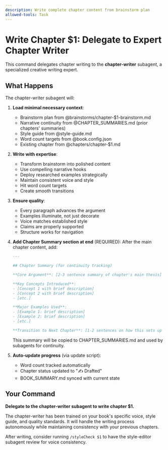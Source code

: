 ```yaml
---
description: Write complete chapter content from brainstorm plan
allowed-tools: Task
---
```


# Write Chapter $1: Delegate to Expert Chapter Writer

This command delegates chapter writing to the **chapter-writer** subagent, a specialized creative writing expert.

## What Happens

The chapter-writer subagent will:

1. **Load minimal necessary context**:
   - Brainstorm plan from @brainstorms/chapter-$1-brainstorm.md
   - Narrative continuity from @CHAPTER_SUMMARIES.md (prior chapters' summaries)
   - Style guide from @style-guide.md
   - Word count targets from @book.config.json
   - Existing chapter from @chapters/chapter-$1.md

2. **Write with expertise**:
   - Transform brainstorm into polished content
   - Use compelling narrative hooks
   - Deploy researched examples strategically
   - Maintain consistent voice and style
   - Hit word count targets
   - Create smooth transitions

3. **Ensure quality**:
   - Every paragraph advances the argument
   - Examples illuminate, not just decorate
   - Voice matches established style
   - Claims are properly supported
   - Structure works for navigation

4. **Add Chapter Summary section at end** (REQUIRED):
   After the main chapter content, add:
   ```markdown
   ---

   ## Chapter Summary (for continuity tracking)

   **Core Argument**: [2-3 sentence summary of chapter's main thesis]

   **Key Concepts Introduced**:
   - [Concept 1 with brief description]
   - [Concept 2 with brief description]
   - [etc.]

   **Major Examples Used**:
   - [Example 1: brief description]
   - [Example 2: brief description]
   - [etc.]

   **Transition to Next Chapter**: [1-2 sentences on how this sets up the next chapter]
   ```

   This summary will be copied to CHAPTER_SUMMARIES.md and used by subagents for continuity.

5. **Auto-update progress** (via update script):
   - Word count tracked automatically
   - Chapter status updated to "✍️ Drafted"
   - BOOK_SUMMARY.md synced with current state

## Your Command

**Delegate to the chapter-writer subagent to write chapter $1.**

The chapter-writer has been trained on your book's specific voice, style guide, and quality standards. It will handle the writing process autonomously while maintaining consistency with your previous chapters.

After writing, consider running `/styleCheck $1` to have the style-editor subagent review for voice consistency.